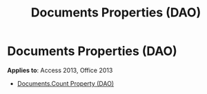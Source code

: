 ﻿---
title: Documents Properties (DAO)
TOCTitle: Properties
ms:assetid: 376c4e19-32bb-422e-b106-2818f072e316
ms:mtpsurl: https://msdn.microsoft.com/library/Dn124341(v=office.15)
ms:contentKeyID: 52071975
ms.date: 09/18/2015
mtps_version: v=office.15
---

# Documents Properties (DAO)


**Applies to**: Access 2013, Office 2013



  - [Documents.Count Property (DAO)](documents-count-property-dao.md)

